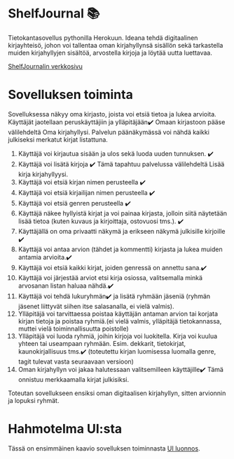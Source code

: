 # ShelfJournal :books:
Tietokantasovellus pythonilla Herokuun. Ideana tehdä digitaalinen kirjayhteisö, johon voi tallentaa oman kirjahyllynsä sisällön sekä tarkastella muiden kirjahyllyjen sisältöä, arvostella kirjoja ja löytää uutta luettavaa.


[ShelfJournalin verkkosivu](https://shelfjournal.herokuapp.com/)

# Sovelluksen toiminta

Sovelluksessa näkyy oma kirjasto, joista voi etsiä tietoa ja lukea arvioita. Käyttäjät jaotellaan peruskäyttäjiin ja ylläpitäjään:heavy_check_mark:
Omaan kirjastoon pääse välilehdeltä Oma kirjahyllysi. Palvelun päänäkymässä voi nähdä kaikki julkiseksi merkatut kirjat listattuna.
1. Käyttäjä voi kirjautua sisään ja ulos sekä luoda uuden tunnuksen. :heavy_check_mark:
2. Käyttäjä voi lisätä kirjoja :heavy_check_mark: Tämä tapahtuu palvelussa välilehdeltä Lisää kirja kirjahyllyysi.
3. Käyttäjä voi etsiä kirjan nimen perusteella :heavy_check_mark:
4. Käyttäjä voi etsiä kirjailijan nimen perusteella :heavy_check_mark:
5. Käyttäjä voi etsiä genren perusteella :heavy_check_mark:
6. Käyttäjä näkee hyllyistä kirjat ja voi painaa kirjasta, jolloin siitä näytetään lisää tietoa (kuten kuvaus ja kirjoittaja, ostovuosi tms.). :heavy_check_mark:
7. Käyttäjällä on oma privaatti näkymä ja erikseen näkymä julkisille kirjoille :heavy_check_mark:
8. Käyttäjä voi antaa arvion (tähdet ja kommentti) kirjasta ja lukea muiden antamia arvioita.:heavy_check_mark:
9. Käyttäjä voi etsiä kaikki kirjat, joiden genressä on annettu sana.:heavy_check_mark:
10. Käyttäjä voi järjestää arviot etsi kirja osiossa, valitsemalla minkä arvosanan listan haluaa nähdä.:heavy_check_mark:
11. Käyttäjä voi tehdä lukuryhmän:heavy_check_mark: ja lisätä ryhmään jäseniä (ryhmän jäsenet liittyvät siihen itse salasanalla, ei vielä valmis).
12. Ylläpitäjä voi tarvittaessa poistaa käyttäjän antaman arvion tai korjata kirjan tietoja ja poistaa ryhmiä.(ei vielä valmis, ylläpitäjä tietokannassa, muttei vielä toiminnallisuutta poistolle)
13. Ylläpitäjä voi luoda ryhmiä, joihin kirjoja voi luokitella. Kirja voi kuulua yhteen tai useampaan ryhmään. Esim. dekkarit, tietokirjat, kaunokirjallisuus tms.:heavy_check_mark: (toteutettu kirjan luomisessa luomalla genre, tagit tulevat vasta seuraavaan versioon)
14. Oman kirjahyllyn voi jakaa halutessaan valitsemilleen käyttäjille:heavy_check_mark: Tämä onnistuu merkkaamalla kirjat julkisiksi.

Toteutan sovellukseen ensiksi oman digitaalisen kirjahyllyn, sitten arvionnin ja lopuksi ryhmät.
# Hahmotelma UI:sta
Tässä on ensimmäinen kaavio sovelluksen toiminnasta [UI luonnos](https://github.com/Mazaalto/ShelfJournal/blob/main/ShelfJournal.pdf).
